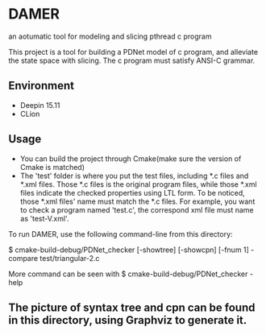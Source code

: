 # DAMER

an aotumatic tool for modeling and slicing pthread c program

This project is a tool for building a PDNet model of c program, and alleviate the state space with slicing.
The c program must satisfy ANSI-C grammar.


## Environment
- Deepin 15.11
- CLion


## Usage

- You can build the project through Cmake(make sure the version of Cmake is matched)
- The 'test' folder is where you put the test files, including *.c files and *.xml files. Those *.c files is the original program files, while those *.xml files indicate the checked properties using LTL form. To be noticed, those *.xml files' name must match the *.c files. For example, you want to check a program named 'test.c', the correspond xml file must name as 'test-V.xml'.


To run DAMER, use the following command-line from this directory:

$ cmake-build-debug/PDNet_checker [-showtree] [-showcpn] [-fnum 1] -compare test/triangular-2.c

More command can be seen with $ cmake-build-debug/PDNet_checker -help

## The picture of syntax tree and cpn can be found in this directory, using Graphviz to generate it.
